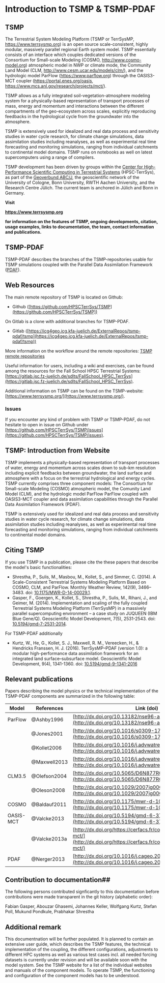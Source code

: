 # Introduction to TSMP & TSMP-PDAF #

## TSMP 

The Terrestrial System Modeling Platform (TSMP or TerrSysMP, https://www.terrsysmp.org) is an open source scale-consistent, highly modular, massively parallel regional Earth system model. TSMP essentially consists of an interface which couples dedicated versions of the Consortium for Small-scale Modeling (COSMO, http://www.cosmo-model.org) atmospheric model in NWP or climate mode, the Community Land Model (CLM, http://www.cesm.ucar.edu/models/clm/), and the hydrologic model ParFlow (https://www.parflow.org) through the OASIS3-MCT coupler (https://portal.enes.org/oasis, https://www.mcs.anl.gov/research/projects/mct/).

TSMP allows as a fully integrated soil-vegetation-atmosphere modeling system for a physically-based representation of transport processes of mass, energy and momentum and interactions between the different compartments of the geo-ecosystem across scales, explicitly reproducing feedbacks in the hydrological cycle from the groundwater into the atmosphere.

TSMP is extensively used for idealized and real data process and sensitivity studies in water cycle research, for climate change simulations, data assimilation studies including reanalyses, as well as experimental real time forecasting and monitoring simulations, ranging from individual catchments to continental model domains. TSMP runs on notebooks as well on latest supercomputers using a range of compilers.

TSMP development has been driven by groups within the [Center for High-Performance Scientific Computing in Terrestrial Systems](http://www.hpsc-terrsys.de) (HPSC-TerrSys), as part of the [Geoverbund ABC/J](http://www.geoverbund-abcj.de/geoverbund/EN/Home/home_node.html), the geoscientific network of the University of Cologne, Bonn University, RWTH Aachen University, and the Research Centre Jülich. The current team is anchored in Jülich and Bonn in Germany.

**Visit**

**https://www.terrsysmp.org**

**for information on the features of TSMP, ongoing developments, citation, usage examples, links to documentation, the team, contact information and publications.**

## TSMP-PDAF 

TSMP-PDAF describes the branches of the TSMP-repositories usable for TSMP simulations coupled with the Parallel Data Assimilation Framework ([PDAF](http://pdaf.awi.de/trac/wiki)).

## Web Resources ##

The main remote repository of TSMP is located on Github:

- Github
  ([https://github.com/HPSCTerrSys/TSMP](https://github.com/HPSCTerrSys/TSMP))

On Gitlab is a clone with additional branches for TSMP-PDAF.

- Gitlab
  ([https://icg4geo.icg.kfa-juelich.de/ExternalRepos/tsmp-pdaf/tsmp](https://icg4geo.icg.kfa-juelich.de/ExternalRepos/tsmp-pdaf/tsmp))

More information on the workflow around the remote repositories: [TSMP
remote repositories](./remotes.md)

Useful information for users, including a wiki and exercises, can be
found among the resources for the Fall School HPSC Terrestrial
Systems:
[https://gitlab.jsc.fz-juelich.de/sdlts/FallSchool_HPSC_TerrSys](https://gitlab.jsc.fz-juelich.de/sdlts/FallSchool_HPSC_TerrSys).

Additional information on TSMP can be found on the TSMP-website:
[https://www.terrsysmp.org/](https://www.terrsysmp.org/).

### Issues

If you encounter any kind of problem with TSMP or TSMP-PDAF, do not hesitate to open in issue on Github under [https://github.com/HPSCTerrSys/TSMP/issues](https://github.com/HPSCTerrSys/TSMP/issues).

## TSMP: Introduction from Website ##

TSMP implements a physically-based representation of transport processes of water, energy and momentum across scales down to sub-km
resolution including explicit feedbacks between groundwater, the land surface and atmosphere with a focus on the terrestrial hydrological and energy cycles. TSMP currently comprises three component models:
The Consortium for Small-scale Modeling (COSMO) atmospheric model, the Comunity Land Model (CLM), and the hydrologic model ParFlow ParFlow coupled with OASIS3-MCT coupler and data assimilation capabilities through the Parallel Data Assimilation Framework (PDAF).

TSMP is extensively used for idealized and real data process and sensitivity studies in water cycle research, for climate change
simulations, data assimilation studies including reanalyses, as well as experimental real time forecasting and monitoring simulations, ranging from individual catchments to continental model domains.

## Citing TSMP

If you use TSMP in a publication, please cite the these papers that describe the model's basic functionalities:

* Shrestha, P., Sulis, M., Masbou, M., Kollet, S., and Simmer, C. (2014). A Scale-Consistent Terrestrial Systems Modeling Platform Based on COSMO, CLM, and ParFlow. Monthly Weather Review, 142(9), 3466–3483. doi: [10.1175/MWR-D-14-00029.1](https://dx.doi.org/10.1175/MWR-D-14-00029.1).
* Gasper, F., Goergen, K., Kollet, S., Shrestha, P., Sulis, M., Rihani, J., and Geimer, M. (2014). Implementation and scaling of the fully coupled Terrestrial Systems Modeling Platform (TerrSysMP) in a massively parallel supercomputing environment &ndash; a case study on JUQUEEN (IBM Blue Gene/Q). Geoscientific Model Development, 7(5), 2531-2543. doi: [10.5194/gmd-7-2531-2014](https://dx.doi.org/10.5194/gmd-7-2531-2014).

For TSMP-PDAF additionally 
* Kurtz, W., He, G., Kollet, S. J., Maxwell, R. M., Vereecken, H., & Hendricks Franssen, H. J. (2016). TerrSysMP–PDAF (version 1.0): a modular high-performance data assimilation framework for an integrated land surface–subsurface model. Geoscientific Model Development, 9(4), 1341-1360. doi: [10.5194/gmd-9-1341-2016](http://dx.doi.org/10.5194/gmd-9-1341-2016) 
   

## Relevant publications ##

Papers describing the model physics or the technical implementation of the TSMP-PDAF components are summarized in the following table:

| Model     | References    | Link (doi)                                                                                                                                 |
|-----------|---------------|--------------------------------------------------------------------------------------------------------------------------------------------|
| ParFlow   | @Ashby1996    | [http://dx.doi.org/10.13182/nse96-a24230](http://dx.doi.org/10.13182/nse96-a24230)                                                         |
|           | @Jones2001    | [http://dx.doi.org/10.1016/s0309-1708(00)00075-0](http://dx.doi.org/10.1016/s0309-1708(00)00075-0)                                         |
|           | @Kollet2006   | [http://dx.doi.org/10.1016/j.advwatres.2005.08.006](http://dx.doi.org/10.1016/j.advwatres.2005.08.006)                                     |
|           | @Maxwell2013  | [http://dx.doi.org/10.1016/j.advwatres.2012.10.001](http://dx.doi.org/10.1016/j.advwatres.2012.10.001)                                     |
| CLM3.5    | @Olefson2004  | [http://dx.doi.org/10.5065/D6N877R0](http://dx.doi.org/10.5065/D6N877R0)                                                                   |
|           | @Oleson2008   | [http://dx.doi.org/10.1029/2007jg000563](http://dx.doi.org/10.1029/2007jg000563)                                                           |
| COSMO     | @Baldauf2011  | [http://dx.doi.org/10.1175/mwr-d-10-05013.1](http://dx.doi.org/10.1175/mwr-d-10-05013.1)                                                   |
| OASIS-MCT | @Valcke2013   | [http://dx.doi.org/10.5194/gmd-6-373-2013](http://dx.doi.org/10.5194/gmd-6-373-2013)                                                       |
|           | @Valcke2013a  | [http://dx.doi.org/https://cerfacs.fr/code_coupling_with_oasis3-mct/](http://dx.doi.org/https://cerfacs.fr/code_coupling_with_oasis3-mct/) |
| PDAF      | @Nerger2013   | [http://dx.doi.org/10.1016/j.cageo.2012.03.026](http://dx.doi.org/10.1016/j.cageo.2012.03.026)                                             |


## Contribution to documentation##

The following persons contributed signficantly to this documentation before
contributions were made transparent in the git history (alphabetic order):

Fabian Gasper, Abouzar Ghasemi, Johannes Keller, Wolfgang Kurtz, Stefan Poll, Mukund Pondkule, Prabhakar Shrestha

## Additional remark 

This documentnation will be further populated. It is planned to contain an extensive user guide, which describes the TSMP features, the technical implementation of the coupling, the different configurations, adjustments to different HPC systems as well as various test cases incl. all needed forcing datasets is currently under revision and will be available soon with the model system. See the TSMP website for a list of the individual websites and manuals of the component models. To operate TSMP, the functioning and configuration of the component models has to be understood.
